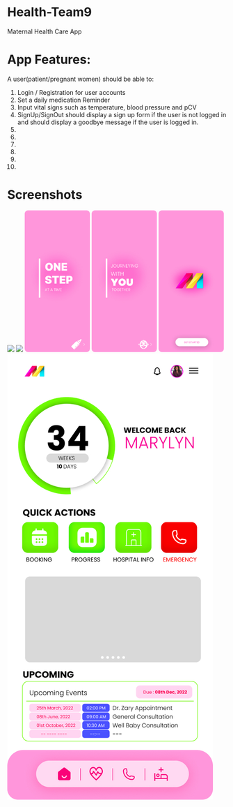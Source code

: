 ﻿# Health-Team9
 Maternal Health Care App

# App Features:
A user(patient/pregnant women) should be able to:
1. Login / Registration for user accounts 
2. Set a daily medication Reminder
3. Input vital signs such as temperature, blood pressure  and pCV
4. SignUp/SignOut should display a sign up form if the user is not logged in and should display a goodbye message if the user is logged in.
5. 
6.
7.
8.
9.
10.

# Screenshots
<div>
<img src="https://user-images.githubusercontent.com/52883664/201880896-7fd83f04-9020-488b-90f4-1e09c8d0112a.jpg" width="150px"/>
<img src="https://user-images.githubusercontent.com/52883664/201880943-4b9136b6-160c-428e-b949-9529e99272db.jpg" width="150px"/>
<img src="https://github.com/Alex-Gichau/Health-Team9/blob/a583b119b022cb3f46e55b128a63aa15ada0af78/app/src/main/res/screenshots/Splash2/iPhone%2013%20Pro%20Max.jpg" width="150px"/>
<img src="https://github.com/Alex-Gichau/Health-Team9/blob/a583b119b022cb3f46e55b128a63aa15ada0af78/app/src/main/res/screenshots/Splash1/iPhone%2013%20Pro%20Max.jpg" width="150px"/>
<img src="https://github.com/Alex-Gichau/Health-Team9/blob/a583b119b022cb3f46e55b128a63aa15ada0af78/app/src/main/res/screenshots/Splash0/iPhone%2013%20Pro%20Max.jpg" width="150px"/>
<img src="https://github.com/Alex-Gichau/Health-Team9/blob/development/app/src/main/res/screenshots/iPhone%2013%20Pro%20Max.jpg"/>
</div>
